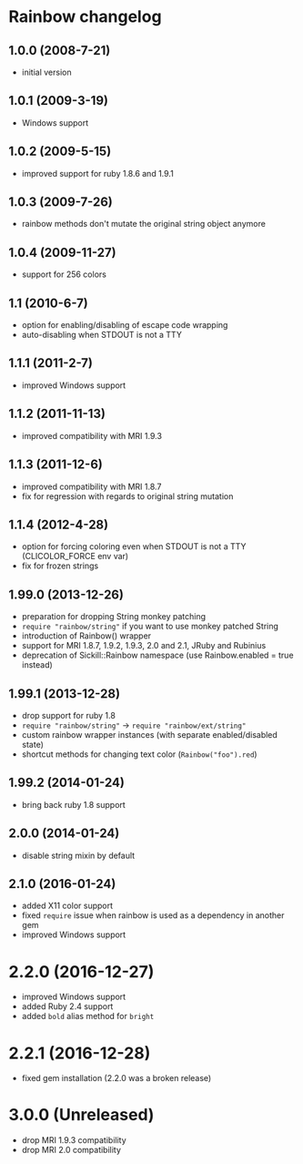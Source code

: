 # Rainbow changelog

## 1.0.0 (2008-7-21)

* initial version

## 1.0.1 (2009-3-19)

* Windows support

## 1.0.2 (2009-5-15)

* improved support for ruby 1.8.6 and 1.9.1

## 1.0.3 (2009-7-26)

* rainbow methods don't mutate the original string object anymore

## 1.0.4 (2009-11-27)

* support for 256 colors

## 1.1 (2010-6-7)

* option for enabling/disabling of escape code wrapping
* auto-disabling when STDOUT is not a TTY

## 1.1.1 (2011-2-7)

* improved Windows support

## 1.1.2 (2011-11-13)

* improved compatibility with MRI 1.9.3

## 1.1.3 (2011-12-6)

* improved compatibility with MRI 1.8.7
* fix for regression with regards to original string mutation

## 1.1.4 (2012-4-28)

* option for forcing coloring even when STDOUT is not a TTY (CLICOLOR_FORCE env var)
* fix for frozen strings

## 1.99.0 (2013-12-26)

* preparation for dropping String monkey patching
* `require "rainbow/string"` if you want to use monkey patched String
* introduction of Rainbow() wrapper
* support for MRI 1.8.7, 1.9.2, 1.9.3, 2.0 and 2.1, JRuby and Rubinius
* deprecation of Sickill::Rainbow namespace (use Rainbow.enabled = true instead)

## 1.99.1 (2013-12-28)

* drop support for ruby 1.8
* `require "rainbow/string"` -> `require "rainbow/ext/string"`
* custom rainbow wrapper instances (with separate enabled/disabled state)
* shortcut methods for changing text color (`Rainbow("foo").red`)

## 1.99.2 (2014-01-24)

* bring back ruby 1.8 support

## 2.0.0 (2014-01-24)

* disable string mixin by default

## 2.1.0 (2016-01-24)

* added X11 color support
* fixed `require` issue when rainbow is used as a dependency in another gem
* improved Windows support

# 2.2.0 (2016-12-27)

* improved Windows support
* added Ruby 2.4 support
* added `bold` alias method for `bright`

# 2.2.1 (2016-12-28)

* fixed gem installation (2.2.0 was a broken release)

# 3.0.0 (Unreleased)

* drop MRI 1.9.3 compatibility
* drop MRI 2.0 compatibility
